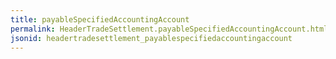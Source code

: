 ```yaml
---
title: payableSpecifiedAccountingAccount
permalink: HeaderTradeSettlement.payableSpecifiedAccountingAccount.html
jsonid: headertradesettlement_payablespecifiedaccountingaccount
---
```

